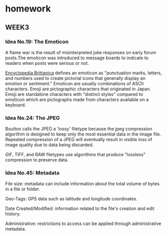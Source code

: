 # homework

## WEEK3
### Idea No.19: The Emoticon </h3>

A flame war is the result of misinterpreted joke responses on early forum posts.The emoticon was introduced to message boards to indicate to readers when posts were serious or not.

<a href="https://www.britannica.com/story/whats-the-difference-between-emoji-and-emoticons" target="blank">Encyclopedia Brittanica</a>
defines an emoticon as "punctuation marks, letters, and numbers used
to create pictorial icons that generally display an emotion or sentiment."
Emoticon are usually combinations of ASCII characters.
Emoji are pictographic characters that originated in Japan. Emoji are
standalone characters with "distinct styles" compared to emoticon
which are pictographs made from characters available on a keyboard.

### Idea No.24: The JPEG
Boulton calls the JPEG a 'lossy' filetype because the jpeg compression
algorithm is designed to keep only the most essential data in the image
file. Repeated compression of a JPEG will eventually result in visible
loss of image quality due to data being discarded.

GIF, TIFF, and RAW filetypes use algorithms that produce "lossless"
compression to preserve data.

### Idea No.45: Metadata
File size: metadata can include information about the total volume
of bytes in a file or folder.

Geo-Tags: GPS data such as latitude and longitude coordinates.

Date Created/Modified: information related to the file's creation and edit history.

Administrative: restrictions to access can be applied through administrative metadata.
